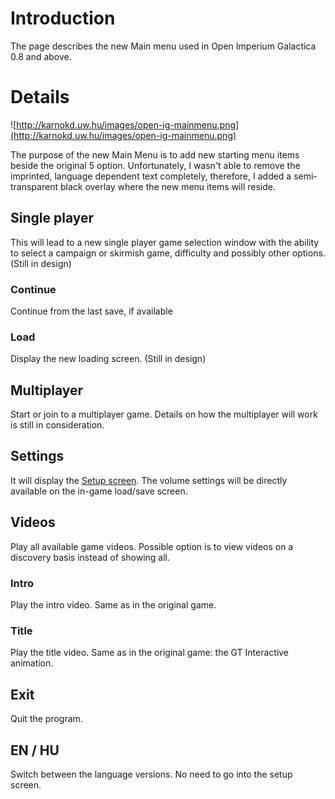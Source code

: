 # Introduction #

The page describes the new Main menu used in Open Imperium Galactica 0.8 and above.


# Details #

![http://karnokd.uw.hu/images/open-ig-mainmenu.png](http://karnokd.uw.hu/images/open-ig-mainmenu.png)

The purpose of the new Main Menu is to add new starting menu items beside the original 5 option. Unfortunately, I wasn't able to remove the imprinted, language dependent text completely, therefore, I added a semi-transparent black overlay where the new menu items will reside.

## Single player ##

This will lead to a new single player game selection window with the ability to select a campaign or skirmish game, difficulty and possibly other options. (Still in design)

### Continue ###

Continue from the last save, if available

### Load ###

Display the new loading screen. (Still in design)

## Multiplayer ##

Start or join to a multiplayer game. Details on how the multiplayer will work is still in consideration.

## Settings ##

It will display the [Setup screen](http://code.google.com/p/open-ig/wiki/Setup). The volume settings will be directly available on the in-game load/save screen.

## Videos ##

Play all available game videos. Possible option is to view videos on a discovery basis instead of showing all.

### Intro ###

Play the intro video. Same as in the original game.

### Title ###

Play the title video. Same as in the original game: the GT Interactive animation.

## Exit ##

Quit the program.

## EN / HU ##

Switch between the language versions. No need to go into the setup screen.